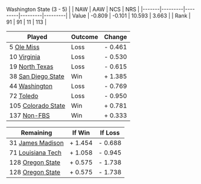 Washington State (3 - 5)
|       |   NAW   |   AAW   |   NCS   |   NRS   |
|-------|---------|---------|---------|---------|
| Value |  -0.809 |  -0.101 |  10.593 |   3.663 |
| Rank  |      91 |      91 |      11 |     113 |

| Played                    | Outcome    |  Change  |
|---------------------------|------------|----------|
|   5 [Ole Miss              ](OleMiss.md)| Loss       | -  0.461 |
|  10 [Virginia              ](Virginia.md)| Loss       | -  0.530 |
|  19 [North Texas           ](NorthTexas.md)| Loss       | -  0.615 |
|  38 [San Diego State       ](SanDiegoState.md)| Win        | +  1.385 |
|  44 [Washington            ](Washington.md)| Loss       | -  0.769 |
|  72 [Toledo                ](Toledo.md)| Loss       | -  0.950 |
| 105 [Colorado State        ](ColoradoState.md)| Win        | +  0.781 |
| 137 [Non-FBS               ](NonFBS.md)| Win        | +  0.333 |

| Remaining                 |  If Win  |  If Loss |
|---------------------------|----------|----------|
|  31 [James Madison         ](JamesMadison.md)| +  1.454 | -  0.688 |
|  71 [Louisiana Tech        ](LouisianaTech.md)| +  1.058 | -  0.945 |
| 128 [Oregon State          ](OregonState.md)| +  0.575 | -  1.738 |
| 128 [Oregon State          ](OregonState.md)| +  0.575 | -  1.738 |

